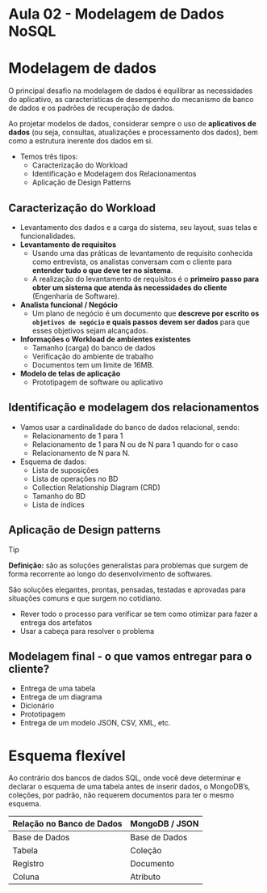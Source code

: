 # Aula 02 - Modelagem de Dados NoSQL

# Modelagem de dados

O principal desafio na modelagem de dados é equilibrar as necessidades do aplicativo, as características de desempenho do mecanismo de banco de dados e os padrões de recuperação de dados.

Ao projetar modelos de dados, considerar sempre o uso de **aplicativos de dados** (ou seja, consultas, atualizações e processamento dos dados), bem como a estrutura inerente dos dados em si.

- Temos três tipos:
    - Caracterização do Workload
    - Identificação e Modelagem dos Relacionamentos
    - Aplicação de Design Patterns

## Caracterização do Workload

- Levantamento dos dados e a carga do sistema, seu layout, suas telas e funcionalidades.
- **Levantamento de requisitos**
    - Usando uma das práticas de levantamento de requisito conhecida como entrevista, os analistas conversam com o cliente para **entender tudo o que deve ter no sistema**.
    - A realização do levantamento de requisitos é o **primeiro passo para obter um sistema que atenda às necessidades do cliente** (Engenharia de Software).
- **Analista funcional / Negócio**
    - Um plano de negócio é um documento que **descreve por escrito os `objetivos de negócio` e quais passos devem ser dados** para que esses objetivos sejam alcançados.
- **Informações o Workload de ambientes existentes**
    - Tamanho (carga) do banco de dados
    - Verificação do ambiente de trabalho
    - Documentos tem um limite de 16MB.
- **Modelo de telas de aplicação**
    - Prototipagem de software ou aplicativo

## Identificação e modelagem dos relacionamentos

- Vamos usar a cardinalidade do banco de dados relacional, sendo:
    - Relacionamento de 1 para 1
    - Relacionamento de 1 para N ou de N para 1 quando for o caso
    - Relacionamento de N para N.
- Esquema de dados:
    - Lista de suposições
    - Lista de operações no BD
    - Collection Relationship Diagram (CRD)
    - Tamanho do BD
    - Lista de índices

## Aplicação de Design patterns

>[!TIP] 
> **Definição:** são as soluções generalistas para problemas que surgem de forma recorrente ao longo do desenvolvimento de softwares.


São soluções elegantes, prontas, pensadas, testadas e aprovadas para situações comuns e que surgem no cotidiano.

- Rever todo o processo para verificar se tem como otimizar para fazer a entrega dos artefatos
- Usar a cabeça para resolver o problema

## Modelagem final - o que vamos entregar para o cliente?

- Entrega de uma tabela
- Entrega de um diagrama
- Dicionário
- Prototipagem
- Entrega de um modelo JSON, CSV, XML, etc.

# Esquema flexível

Ao contrário dos bancos de dados SQL, onde você deve determinar e declarar o esquema de uma tabela antes de inserir dados, o MongoDB’s, coleções, por padrão, não requerem documentos para ter o mesmo esquema.

| Relação no Banco de Dados | MongoDB / JSON |
| --- | --- |
| Base de Dados | Base de Dados |
| Tabela | Coleção |
| Registro | Documento |
| Coluna | Atributo |